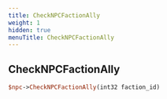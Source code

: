 ```yaml
---
title: CheckNPCFactionAlly
weight: 1
hidden: true
menuTitle: CheckNPCFactionAlly
---
```

## CheckNPCFactionAlly
```perl
$npc->CheckNPCFactionAlly(int32 faction_id)
```